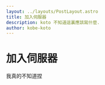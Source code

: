 ```yaml
---
layout: ../layouts/PostLayout.astro
title: 加入伺服器
description: koto 不知道這裏應該寫什麼.
author: kobe-koto
---
```



# 加入伺服器

我真的不知道捏